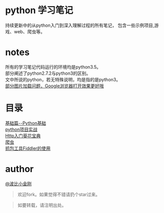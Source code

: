 # python 学习笔记

持续更新中的从python入门到深入理解过程的所有笔记，
包含一些示例项目,游戏、web、爬虫等。
<br/>
# notes

所有的学习笔记代码运行的环境均是python3.5。<br/>
部分阐述了python2.7.2与python3的区别。<br/>
文中所说的python，若无特殊说明，均是指的是python3。
<br/>
<a href="#">部分图片加载问题，Google浏览器打开效果更好哦</a>
# 目录

<a href="./python基础/README.mdown">基础篇--Python基础</a><br/>
<a href="./python实战项目/README.mdown">python项目实战</a><br/>
<a href="./Http/README.mdown">Http入门葵花宝典</a><br/>
<a href="./爬虫/README.mdown">爬虫</a><br/>
<a href="./Fiddler/README.md">抓包工具Fiddler的使用</a><br/>


# author
<a href="https://github.com/cbbfcd">@波比小金刚</a>

>欢迎fork。如果觉得不错请扔个star过来。

> 如要转载，请注明出处。